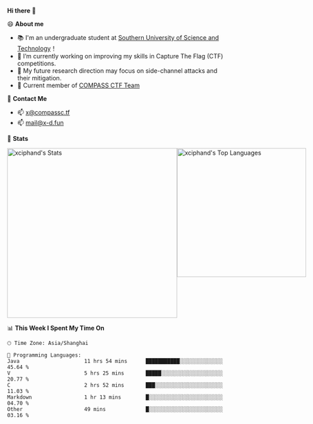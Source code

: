 **Hi there** 👋


😄 **About me**

- 📚 I'm an undergraduate student at [Southern University of Science and Technology](https://www.sustech.edu.cn)！
- 🌱 I’m currently working on improving my skills in Capture The Flag (CTF) competitions.
- 🔭 My future research direction may focus on side-channel attacks and their mitigation.
- 🚩 Current member of [COMPASS CTF Team](https://blog.compassc.tf/) 

👋 **Contact Me**

- 📫 [x@compassc.tf](mailto:x@compassc.tf)
- 📫 [mail@x-d.fun](mailto:mail@x-d.fun)

🌟 **Stats**

<div style="display: flex; justify-content: space-between;">
  <img src="https://github-readme-stats-ten-dusky-26.vercel.app/api?username=xciphand&theme=vue-dark&show_icons=true&hide_border=true&count_private=true" alt="xciphand's Stats" width="395" />
  <img src="https://github-readme-stats-ten-dusky-26.vercel.app/api/top-langs/?username=xciphand&theme=vue-dark&show_icons=true&hide_border=true&layout=compact" alt="xciphand's Top Languages" width="300" />
</div>


<!--START_SECTION:waka-->
📊 **This Week I Spent My Time On** 

```text
🕑︎ Time Zone: Asia/Shanghai

💬 Programming Languages: 
Java                     11 hrs 54 mins      ███████████░░░░░░░░░░░░░░   45.64 % 
V                        5 hrs 25 mins       █████░░░░░░░░░░░░░░░░░░░░   20.77 % 
C                        2 hrs 52 mins       ███░░░░░░░░░░░░░░░░░░░░░░   11.03 % 
Markdown                 1 hr 13 mins        █░░░░░░░░░░░░░░░░░░░░░░░░   04.70 % 
Other                    49 mins             █░░░░░░░░░░░░░░░░░░░░░░░░   03.16 % 
```


<!--END_SECTION:waka-->
